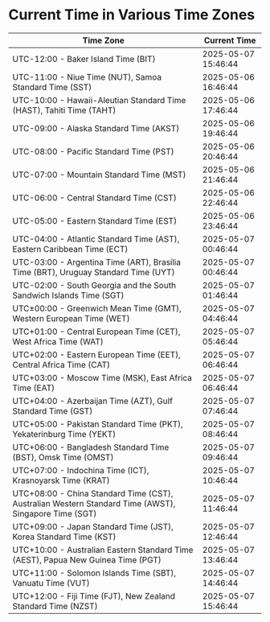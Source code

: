 # Current Time in Various Time Zones

| Time Zone | Current Time |
|-----------|--------------|
| UTC-12:00 - Baker Island Time (BIT) | 2025-05-07 15:46:44 |
| UTC-11:00 - Niue Time (NUT), Samoa Standard Time (SST) | 2025-05-06 16:46:44 |
| UTC-10:00 - Hawaii-Aleutian Standard Time (HAST), Tahiti Time (TAHT) | 2025-05-06 17:46:44 |
| UTC-09:00 - Alaska Standard Time (AKST) | 2025-05-06 19:46:44 |
| UTC-08:00 - Pacific Standard Time (PST) | 2025-05-06 20:46:44 |
| UTC-07:00 - Mountain Standard Time (MST) | 2025-05-06 21:46:44 |
| UTC-06:00 - Central Standard Time (CST) | 2025-05-06 22:46:44 |
| UTC-05:00 - Eastern Standard Time (EST) | 2025-05-06 23:46:44 |
| UTC-04:00 - Atlantic Standard Time (AST), Eastern Caribbean Time (ECT) | 2025-05-07 00:46:44 |
| UTC-03:00 - Argentina Time (ART), Brasília Time (BRT), Uruguay Standard Time (UYT) | 2025-05-07 00:46:44 |
| UTC-02:00 - South Georgia and the South Sandwich Islands Time (SGT) | 2025-05-07 01:46:44 |
| UTC±00:00 - Greenwich Mean Time (GMT), Western European Time (WET) | 2025-05-07 04:46:44 |
| UTC+01:00 - Central European Time (CET), West Africa Time (WAT) | 2025-05-07 05:46:44 |
| UTC+02:00 - Eastern European Time (EET), Central Africa Time (CAT) | 2025-05-07 06:46:44 |
| UTC+03:00 - Moscow Time (MSK), East Africa Time (EAT) | 2025-05-07 06:46:44 |
| UTC+04:00 - Azerbaijan Time (AZT), Gulf Standard Time (GST) | 2025-05-07 07:46:44 |
| UTC+05:00 - Pakistan Standard Time (PKT), Yekaterinburg Time (YEKT) | 2025-05-07 08:46:44 |
| UTC+06:00 - Bangladesh Standard Time (BST), Omsk Time (OMST) | 2025-05-07 09:46:44 |
| UTC+07:00 - Indochina Time (ICT), Krasnoyarsk Time (KRAT) | 2025-05-07 10:46:44 |
| UTC+08:00 - China Standard Time (CST), Australian Western Standard Time (AWST), Singapore Time (SGT) | 2025-05-07 11:46:44 |
| UTC+09:00 - Japan Standard Time (JST), Korea Standard Time (KST) | 2025-05-07 12:46:44 |
| UTC+10:00 - Australian Eastern Standard Time (AEST), Papua New Guinea Time (PGT) | 2025-05-07 13:46:44 |
| UTC+11:00 - Solomon Islands Time (SBT), Vanuatu Time (VUT) | 2025-05-07 14:46:44 |
| UTC+12:00 - Fiji Time (FJT), New Zealand Standard Time (NZST) | 2025-05-07 15:46:44 |
